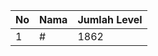 | No | Nama            | Jumlah Level |
|----|-----------------|--------------|
| 1  | #    |    1862        |
